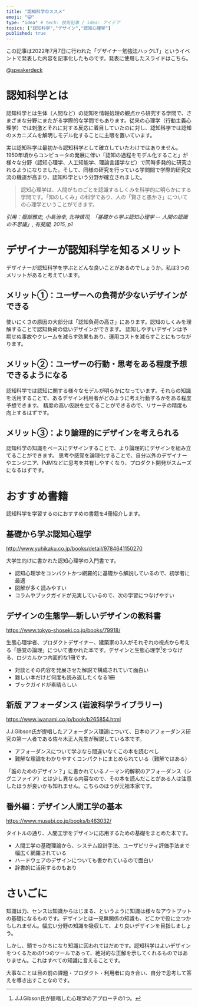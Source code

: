 ```yaml
---
title: "認知科学のススメ"
emoji: "😺"
type: "idea" # tech: 技術記事 / idea: アイデア
topics: ["認知科学","デザイン","認知心理学"]
published: true
---
```


この記事は2022年7月7日に行われた「デザイナー勉強法ハックLT」というイベントで発表した内容を記事化したものです。発表に使用したスライドはこちら。

@[speakerdeck](7b312bda477147ffb9e5d762439cdf1c)

# 認知科学とは

認知科学とは生体（人間など）の認知を情報処理の観点から研究する学問で、さまざまな分野にまたがる学際的な学問でもあります。従来の心理学（行動主義心理学）では刺激とそれに対する反応に着目していたのに対し、認知科学では認知のメカニズムを解明しモデル化することに主眼を置いています。

実は認知科学は最初から認知科学として確立していたわけではありません。1950年頃からコンピュータの発展に伴い「認知の過程をモデル化すること」が様々な分野（認知心理学、人工知能学、理論言語学など）で同時多発的に研究されるようになりました。そして、同様の研究を行っている学問間で学際的研究交流の機運が高まり、認知科学という分野が確立されました。

> 認知心理学は、人間がものごとを認識するしくみを科学的に明らかにする学問です。「知のしくみ」の科学であり、人の「賢さと愚かさ」についての心理学ということができます。

*引用：服部雅史, 小島治幸, 北神慎司, 「基礎から学ぶ認知心理学 -- 人間の認識の不思議」, 有斐閣, 2015, p1*

# デザイナーが認知科学を知るメリット

デザイナーが認知科学を学ぶとどんな良いことがあるのでしょうか。私は3つのメリットがあると考えています。

## メリット①：ユーザーへの負荷が少ないデザインができる

使いにくさの原因の大部分は「認知負荷の高さ」にあります。認知のしくみを理解することで認知負荷の低いデザインができます。
認知しやすいデザインは予期せぬ事故やクレームを減らす効果もあり、運用コストを減らすことにもつながります。

## メリット②：ユーザーの行動・思考をある程度予想できるようになる

認知科学では認知に関する様々なモデルが明らかになっています。それらの知識を活用することで、あるデザイン利用者がどのように考え行動するかをある程度予想できます。
精度の高い仮説を立てることができるので、リサーチの精度も向上するはずです。

## メリット③：より論理的にデザインを考えられる

認知科学の知識をベースにデザインすることで、より論理的にデザインを組み立てることができます。
思考や感覚を論理化することで、自分以外のデザイナーやエンジニア、PdMなどに思考を共有しやすくなり、プロダクト開発がスムーズになるはずです。

# おすすめ書籍

認知科学を学習するのにおすすめの書籍を4冊紹介します。

## 基礎から学ぶ認知心理学

http://www.yuhikaku.co.jp/books/detail/9784641150270

大学生向けに書かれた認知心理学の入門書です。

- 認知心理学をコンパクトかつ網羅的に基礎から解説しているので、初学者に最適
- 図解が多く読みやすい
- コラムやブックガイドが充実しているので、次の学習につなげやすい

## デザインの生態学―新しいデザインの教科書

https://www.tokyo-shoseki.co.jp/books/79918/

生態心理学者、プロダクトデザイナー、建築家の3人がそれぞれの視点から考える「感覚の論理」について書かれた本です。デザインと生態心理学[^1]をつなげる、ロジカルかつ内面的な1冊です。

[^1]: J.J.Gibson氏が提唱した心理学のアプローチの1つ。

- 対談とその内容を発展させた解説で構成されていて面白い
- 難しい本だけど何度も読み返したくなる1冊
- ブックガイドが素晴らしい

## 新版 アフォーダンス (岩波科学ライブラリー)

https://www.iwanami.co.jp/book/b265854.html

J.J.Gibson氏が提唱したアフォーダンス理論について、日本のアフォーダンス研究の第一人者である佐々木正人先生が解説している本です。

- アフォーダンスについて学ぶなら間違いなくこの本を読むべし
- 難解な理論をわかりやすくコンパクトにまとめられている（難解ではある）

「誰のためのデザイン？」に書かれているノーマン的解釈のアフォーダンス（シグニファイア）とは少し異なる内容なので、その本を読んだことがある人は注意したほうが良いかも知れません。こちらのほうが元祖本家です。

## 番外編：デザイン人間工学の基本

https://www.musabi.co.jp/books/b463032/

タイトルの通り、人間工学をデザインに応用するための基礎をまとめた本です。

- 人間工学の基礎理論から、システム設計手法、ユーザビリティ評価手法まで幅広く網羅されている
- ハードウェアのデザインについても書かれているので面白い
- 辞書的に活用するのもあり

# さいごに

知識は力、センスは知識からはじまる、というように知識は様々なアウトプットの基礎になるものです。デザインとは一見無関係の知識も、どこかで役に立つかもしれません。幅広い分野の知識を吸収して、より良いデザインを目指しましょう。

しかし、頭でっかちになり知識に囚われてはだめです。認知科学はよいデザインをつくるための1つのツールであって、絶対的な正解を示してくれるものではありません。これはすべての知識に言えることです。

大事なことは目の前の課題・プロダクト・利用者に向き合い、自分で思考して答えを導き出すことなのです。